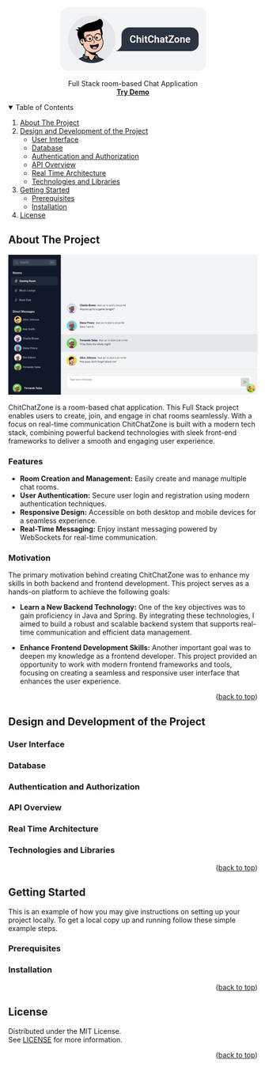 <a id="readme-top"></a>

<!-- PROJECT LOGO -->

<br />
<div align="center">
  <img src="./assets/logo.png" alt="todo: get a logo" style="border-radius: 12px;" />

  <p align="center">
    Full Stack room-based Chat Application
    <br />
    <a href="#"><strong>Try Demo</strong></a>
  </p>
</div>

<!-- TABLE OF CONTENTS -->

<details open>
  <summary>Table of Contents</summary>
  <ol>
    <li>
      <a href="#about-the-project">About The Project</a>
    </li>
    <li>
      <a href="#design-and-development-of-the-project"
        >Design and Development of the Project</a
      >
      <ul>
        <li><a href="#user-interface">User Interface</a></li>
        <li><a href="#database">Database</a></li>
        <li>
          <a href="#authentication-and-authorization"
            >Authentication and Authorization</a
          >
        </li>
        <li><a href="#api-overview">API Overview</a></li>
        <li><a href="#real-time-architecture">Real Time Architecture</a></li>
        <li>
          <a href="#technologies-and-libraries">Technologies and Libraries</a>
        </li>
      </ul>
    </li>
    <li>
      <a href="#getting-started">Getting Started</a>
      <ul>
        <li><a href="#prerequisites">Prerequisites</a></li>
        <li><a href="#installation">Installation</a></li>
      </ul>
    </li>
    <li><a href="#license">License</a></li>
  </ol>
</details>

<!-- ABOUT THE PROJECT -->

## About The Project

![todo: get a screen shoot of the project](./assets/screenshot.jpg)

ChitChatZone is a room-based chat application. This Full Stack project enables users to create, join, and engage in chat rooms seamlessly. With a focus on real-time communication
ChitChatZone is built with a modern tech stack, combining powerful backend technologies with sleek front-end frameworks to deliver a smooth and engaging user experience.

### Features

- **Room Creation and Management:** Easily create and manage multiple chat rooms.
- **User Authentication:** Secure user login and registration using modern authentication techniques.
- **Responsive Design:** Accessible on both desktop and mobile devices for a seamless experience.
- **Real-Time Messaging:** Enjoy instant messaging powered by WebSockets for real-time communication.

### Motivation

The primary motivation behind creating ChitChatZone was to enhance my skills in both backend and frontend development. This project serves as a hands-on platform to achieve the following goals:

- **Learn a New Backend Technology:** One of the key objectives was to gain proficiency in Java and Spring. By integrating these technologies, I aimed to build a robust and scalable backend system that supports real-time communication and efficient data management.

- **Enhance Frontend Development Skills:** Another important goal was to deepen my knowledge as a frontend developer. This project provided an opportunity to work with modern frontend frameworks and tools, focusing on creating a seamless and responsive user interface that enhances the user experience.

<p align="right">(<a href="#readme-top">back to top</a>)</p>

<!-- DESIGN AND DEVELOPMENT OF THE PROJECT -->

## Design and Development of the Project

### User Interface

### Database

### Authentication and Authorization

### API Overview

### Real Time Architecture

### Technologies and Libraries

<p align="right">(<a href="#readme-top">back to top</a>)</p>

<!-- GETTING STARTED -->

## Getting Started

This is an example of how you may give instructions on setting up your project locally.
To get a local copy up and running follow these simple example steps.

### Prerequisites

### Installation

<p align="right">(<a href="#readme-top">back to top</a>)</p>

<!-- LICENSE -->

## License

Distributed under the MIT License.  
See [LICENSE](LICENSE) for more information.

<p align="right">(<a href="#readme-top">back to top</a>)</p>
